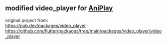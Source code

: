 ## modified video_player for [AniPlay](https://github.com/seph1709/AniPlay)


original project from: <br> https://pub.dev/packages/video_player <br> https://github.com/flutter/packages/tree/main/packages/video_player/video_player

